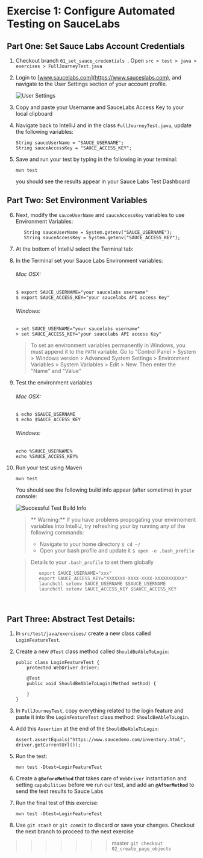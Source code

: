 # Exercise 1: Configure Automated Testing on SauceLabs

## Part One: Set Sauce Labs Account Credentials
1. Checkout branch `01_set_sauce_credentials `. Open `src > test > java > exercises > FullJourneyTest.java`
2. Login to [www.saucelabs.com](https://www.sauceslabs.com), and navigate to the User Settings section of your account profile.
    
    ![User Settings](images/user-settings.png)
    
3. Copy and paste your Username and SauceLabs Access Key to your local clipboard
4. Navigate back to IntelliJ and in the class `FullJourneyTest.java`, update the following variables:
      ```
      String sauceUserName = "SAUCE_USERNAME";
      String sauceAccessKey = "SAUCE_ACCESS_KEY";
      ```
5. Save and run your test by typing in the following in your terminal:
    ```
    mvn test
    ``` 
    you should see the results appear in your Sauce Labs Test Dashboard
    
## Part Two: Set Environment Variables
    
6. Next, modify the `sauceUserName` and `sauceAccessKey` variables to use Environment Variables:

    ```
       String sauceUserName = System.getenv("SAUCE_USERNAME");
       String sauceAccessKey = System.getenv("SAUCE_ACCESS_KEY");
    ```
7. At the bottom of IntelliJ select the Terminal tab:
8. In the Terminal set your Sauce Labs Environment variables:   
   ###### Mac OSX:
   ```
   $ export SAUCE_USERNAME="your saucelabs username"
   $ export SAUCE_ACCESS_KEY="your saucelabs API access Key"
   ```
   ###### Windows:
   ```
   > set SAUCE_USERNAME="your saucelabs username"
   > set SAUCE_ACCESS_KEY="your saucelabs API access Key"
   ```
   > To set an environment variables permanently in Windows, you must append it to the `PATH` variable.
   > Go to "Control Panel > System > Windows version > Advanced System Settings > Environment Variables > System Variables > Edit > New. Then enter the "Name" and "Value"
   
9. Test the environment variables
    ###### Mac OSX:
    ```
    $ echo $SAUCE_USERNAME
    $ echo $SAUCE_ACCESS_KEY
    ```
    ###### Windows:
    ```
    echo %SAUCE_USERNAME%
    echo %SAUCE_ACCESS_KEY%
    ```
10. Run your test using Maven
    ```
    mvn test
    ```
    You should see the following build info appear (after sometime) in your console:
    
    ![Successful Test Build Info](images/ex1-test-build.png)
    > ** Warning:**
    > If you have problems propogating your envirnoment variables into IntelliJ, try refreshing your by running any of the following commands: 
    >  * Navigate to your home directory `$ cd ~/`
    >  * Open your bash profile and update it `$ open -e .bash_profile`
    
    > Details to your `.bash_profile` to set them globally
    > ```
    >    export SAUCE_USERNAME="xxx"
    >    export SAUCE_ACCESS_KEY="XXXXXXX-XXXX-XXXX-XXXXXXXXXXX"
    >    launchctl setenv SAUCE_USERNAME $SAUCE_USERNAME
    >    launchctl setenv SAUCE_ACCESS_KEY $SAUCE_ACCESS_KEY
    > ```
  
</br>

## Part Three: Abstract Test Details:
1. In `src/test/java/exercises/` create a new class called `LoginFeatureTest`.
2. Create a new `@Test` class method called `ShouldBeAbleToLogin`:
    ```
    public class LoginFeatureTest {
        protected WebDriver driver;
        
        @Test
        public void ShouldBeAbleToLogin(Method method) {
    
        }
    }
    ```
3. In `FullJourneyTest`, copy everything related to the login feature
    and paste it into the `LoginFeatureTest` class method: `ShouldBeAbleToLogin`.
4. Add this `Assertion` at the end of the `ShouldBeAbleToLogin`:
    ```
    Assert.assertEquals("https://www.saucedemo.com/inventory.html", driver.getCurrentUrl());
    ```
5. Run the test:
    ```
    mvn test -Dtest=LoginFeatureTest
    ```
6. Create a **`@BeforeMethod`** that takes care of `WebDriver` instantiation and setting `capabilities` before we run our test, and add an **`@AfterMethod`** to send the test results to Sauce Labs
7. Run the final test of this exercise:
    ```
    mvn test -Dtest=LoginFeatureTest
    ```

8. Use `git stash` or `git commit` to discard or save your changes. Checkout the next branch to proceed to the next exercise
>>>>>>> master
    ```
    git checkout 02_create_page_objects
    ```